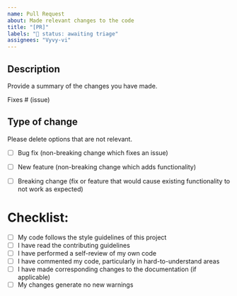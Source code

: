 ```yaml
---
name: Pull Request
about: Made relevant changes to the code
title: "[PR]"
labels: "🚦 status: awaiting triage"
assignees: "Vyvy-vi"
---
```


## Description

Provide a summary of the changes you have made.

Fixes # (issue)

## Type of change

Please delete options that are not relevant.

- [ ] Bug fix (non-breaking change which fixes an issue)
- [ ] New feature (non-breaking change which adds functionality)
- [ ] Breaking change (fix or feature that would cause existing functionality to not work as expected)


# Checklist:

- [ ] My code follows the style guidelines of this project
- [ ] I have read the contributing guidelines
- [ ] I have performed a self-review of my own code
- [ ] I have commented my code, particularly in hard-to-understand areas
- [ ] I have made corresponding changes to the documentation (if applicable)
- [ ] My changes generate no new warnings
